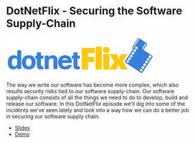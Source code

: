 # DotNetFlix - Securing the Software Supply-Chain

![DotNetFlix](DotNetFlix.png?raw=true "DotNetFlix")

The way we write our software has become more complex, which also results security risks tied to our software supply-chain. Our software supply-chain consists of all the things we need to do to develop, build and release our software. 
In this DotNetFlix episode we'll dig into some of the incidents we've seen lately and look into a way how we can do a better job in securing our software supply chain. 

- [Slides](./Slides/DotNetFlix.pdf)
- [Demo](./Demo/in-toto-demo)
